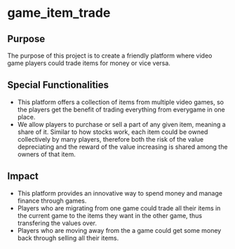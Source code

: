 # game_item_trade
## Purpose
The purpose of this project is to create a friendly platform where video game players could trade items for money or vice versa.

## Special Functionalities
- This platform offers a collection of items from multiple video games, so the players get the benefit of trading everything from everygame in one place. 
- We allow players to purchase or sell a part of any given item, meaning a share of it. Similar to how stocks work, each item could be owned collectively by many players, therefore both the risk of the value depreciating and the reward of the value increasing is shared among the owners of that item. 

## Impact
- This platform provides an innovative way to spend money and manage finance through games.
- Players who are migrating from one game could trade all their items in the current game to the items they want in the other game, thus transfering the values over.
- Players who are moving away from the a game could get some money back through selling all their items.